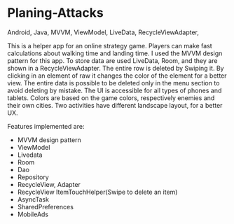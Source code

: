 # Planing-Attacks
Android, Java, MVVM, ViewModel, LiveData, RecycleViewAdapter,

This is a helper app for an online strategy game. Players can make fast calculations about walking time and landing time. I used the MVVM design pattern for this app. To store data are used LiveData, Room, and they are shown in a RecycleViewAdapter. The entire row is deleted by Swiping it. By clicking in an element of raw it changes the color of the element for a better view.  The entire data is possible to be deleted only in the menu section to avoid deleting by mistake.
The UI is accessible for all types of phones and tablets. Colors are based on the game colors, respectively enemies and their own cities. Two activities have different landscape layout, for a better UX. 

Features implemented are:
- MVVM design pattern
- ViewModel
- Livedata
- Room
- Dao 
- Repository
- RecycleView, Adapter
- RecycleView ItemTouchHelper(Swipe to delete an item)
- AsyncTask
- SharedPreferences
- MobileAds
